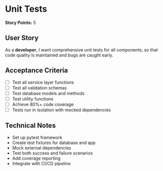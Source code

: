 # Unit Tests

**Story Points:** 5

## User Story
As a **developer**, I want comprehensive unit tests for all components, so that code quality is maintained and bugs are caught early.

## Acceptance Criteria
- [ ] Test all service layer functions
- [ ] Test all validation schemas
- [ ] Test database models and methods
- [ ] Test utility functions
- [ ] Achieve 80%+ code coverage
- [ ] Tests run in isolation with mocked dependencies

## Technical Notes
- Set up pytest framework
- Create test fixtures for database and app
- Mock external dependencies
- Test both success and failure scenarios
- Add coverage reporting
- Integrate with CI/CD pipeline 